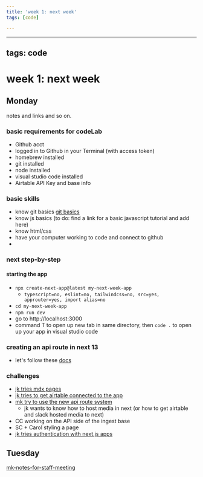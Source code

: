 ```yaml
---
title: 'week 1: next week'
tags: [code]

---
```


---
tags: code
---
# week 1: next week





## Monday

notes and links and so on.




### basic requirements for codeLab

- Github acct
- logged in to Github in your Terminal (with access token) 
- homebrew installed
- git installed
- node installed
- visual studio code installed
- Airtable API Key and base info


### basic skills

- know git basics [git basics](/ikVAcx-yT3WJTOm6yje30A)
- know js basics (to do: find a link for a basic javascript tutorial and add here)
- know html/css
- have your computer working to code and connect to github
- 



### next step-by-step

#### starting the app
- `npx create-next-app@latest my-next-week-app`
    - `typescript=no, eslint=no, tailwindcss=no, src=yes, approuter=yes, import alias=no`
- `cd my-next-week-app`
- `npm run dev`
- go to http://localhost:3000
- command T to open up new tab in same directory, then `code .` to open up your app in visual studio code



### creating an api route in next 13

- let's follow these [docs](https://nextjs.org/docs/app/building-your-application/routing/router-handlers)


### challenges
* [jk tries mdx pages](/xwDKj_xdR-y3MA6t4xsn8g)
* [jk tries to get airtable connected to the app](/9LfPxOjVRSSb4D603iLfLA)
* [mk try to use the new api route system](/FFjmyKnwQS-OtQWZISAu1w)
    * jk wants to know how to host media in next (or how to get airtable and slack hosted media to next)
* CC working on the API side of the ingest base
* SC + Carol styling a page
* [jk tries authentication with next.js apps](/O_Ia0XXwREysYWPX0NGWsQ)

## Tuesday

[mk-notes-for-staff-meeting](/yL1t4DGsSZuwZpD3XS0ffg)